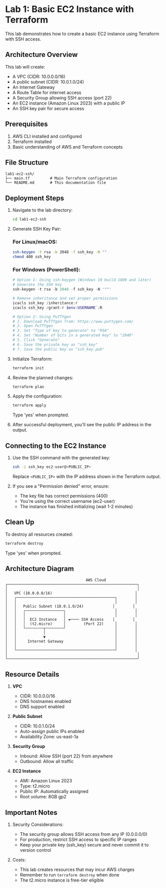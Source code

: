# Lab 1: Basic EC2 Instance with Terraform

This lab demonstrates how to create a basic EC2 instance using Terraform with SSH access.

## Architecture Overview

This lab will create:
- A VPC (CIDR: 10.0.0.0/16)
- A public subnet (CIDR: 10.0.1.0/24)
- An Internet Gateway
- A Route Table for internet access
- A Security Group allowing SSH access (port 22)
- An EC2 instance (Amazon Linux 2023) with a public IP
- An SSH key pair for secure access

## Prerequisites

1. AWS CLI installed and configured
2. Terraform installed
3. Basic understanding of AWS and Terraform concepts

## File Structure
```
lab1-ec2-ssh/
├── main.tf         # Main Terraform configuration
└── README.md       # This documentation file
```

## Deployment Steps

1. Navigate to the lab directory:
   ```bash
   cd lab1-ec2-ssh
   ```

2. Generate SSH Key Pair:

   ### For Linux/macOS:
   ```bash
   ssh-keygen -t rsa -b 2048 -f ssh_key -N ""
   chmod 400 ssh_key
   ```

   ### For Windows (PowerShell):
   ```powershell
   # Option 1: Using ssh-keygen (Windows 10 build 1809 and later)
   # Generate the SSH key
   ssh-keygen -t rsa -b 2048 -f ssh_key -N '""'
   
   # Remove inheritance and set proper permissions
   icacls ssh_key /inheritance:r
   icacls ssh_key /grant:r $env:USERNAME`:R

   # Option 2: Using PuTTYgen
   # 1. Download PuTTYgen from: https://www.puttygen.com/
   # 2. Open PuTTYgen
   # 3. Set "Type of key to generate" to "RSA"
   # 4. Set "Number of bits in a generated key" to "2048"
   # 5. Click "Generate"
   # 6. Save the private key as "ssh_key"
   # 7. Save the public key as "ssh_key.pub"
   ```

3. Initialize Terraform:
   ```bash
   terraform init
   ```

4. Review the planned changes:
   ```bash
   terraform plan
   ```

5. Apply the configuration:
   ```bash
   terraform apply
   ```
   Type 'yes' when prompted.

6. After successful deployment, you'll see the public IP address in the output.

## Connecting to the EC2 Instance

1. Use the SSH command with the generated key:

   ```bash
   ssh -i ssh_key ec2-user@<PUBLIC_IP>
   ```
   Replace `<PUBLIC_IP>` with the IP address shown in the Terraform output.

2. If you see a "Permission denied" error, ensure:
   - The key file has correct permissions (400)
   - You're using the correct username (ec2-user)
   - The instance has finished initializing (wait 1-2 minutes)

## Clean Up

To destroy all resources created:
```bash
terraform destroy
```
Type 'yes' when prompted.

## Architecture Diagram

```
                                    AWS Cloud
┌──────────────────────────────────────────────────────────┐
│                                                          │
│   VPC (10.0.0.0/16)                                     │
│   ┌────────────────────────────────────────────┐        │
│   │                                            │        │
│   │   Public Subnet (10.0.1.0/24)             │        │
│   │   ┌─────────────────┐                      │        │
│   │   │                 │                      │        │
│   │   │  EC2 Instance   │ ◄──── SSH Access    │        │
│   │   │  (t2.micro)     │        (Port 22)     │        │
│   │   └────────┬────────┘                      │        │
│   │            │                               │        │
│   │            ▼                               │        │
│   │     Internet Gateway                       │        │
│   │                                            │        │
│   └────────────────────────────────────────────┘        │
│                                                          │
└──────────────────────────────────────────────────────────┘
```

## Resource Details

1. **VPC**
   - CIDR: 10.0.0.0/16
   - DNS hostnames enabled
   - DNS support enabled

2. **Public Subnet**
   - CIDR: 10.0.1.0/24
   - Auto-assign public IPs enabled
   - Availability Zone: us-east-1a

3. **Security Group**
   - Inbound: Allow SSH (port 22) from anywhere
   - Outbound: Allow all traffic

4. **EC2 Instance**
   - AMI: Amazon Linux 2023
   - Type: t2.micro
   - Public IP: Automatically assigned
   - Root volume: 8GB gp2

## Important Notes

1. Security Considerations:
   - The security group allows SSH access from any IP (0.0.0.0/0)
   - For production, restrict SSH access to specific IP ranges
   - Keep your private key (ssh_key) secure and never commit it to version control

2. Costs:
   - This lab creates resources that may incur AWS charges
   - Remember to run `terraform destroy` when done
   - The t2.micro instance is free-tier eligible 